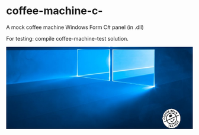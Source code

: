 # coffee-machine-c-
A mock coffee machine Windows Form C# panel (in .dll)

For testing: compile coffee-machine-test solution.

![Alt text](/coffee-machine-control/images/screen1.PNG?raw=true "Before open")

